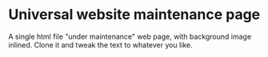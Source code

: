 # Universal website maintenance page

A single html file "under maintenance" web page, with background image inlined. Clone it and tweak the text to whatever you like.
